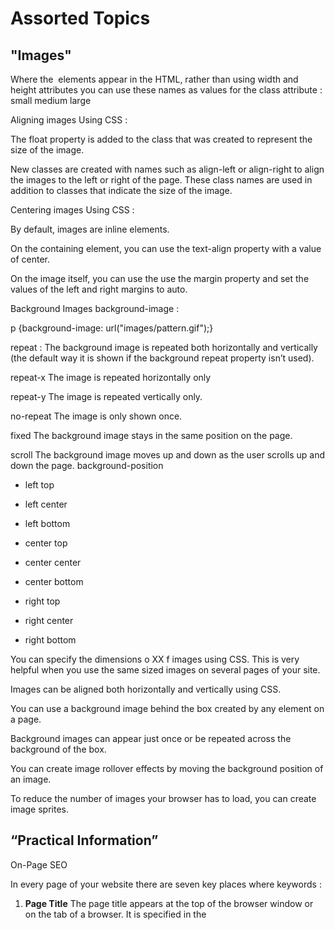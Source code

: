 # Assorted Topics
## "Images"

Where the <img> elements appear in the HTML, rather than using width and height attributes you can use these names as values for the class attribute :
small
medium
large


Aligning images Using CSS :

The float property is added to the class that was created to represent the size of the image.

New classes are created with names such as align-left or align-right to align the images to the left or right of the page. These class names are used in addition to classes that indicate the size of the image.


Centering images Using CSS :

By default, images are inline elements.

On the containing element, you can use the text-align property with a value of center.

On the image itself, you can use the use the margin property and set the values of the left and right margins to auto.


Background Images background-image :

p {background-image: url("images/pattern.gif");}

repeat : The background image is repeated both horizontally and vertically (the default way it is shown if the background repeat property isn’t used).

repeat-x The image is repeated horizontally only

repeat-y The image is repeated vertically only.

no-repeat The image is only shown once.

fixed The background image stays in the same position on the page.

scroll The background image moves up and down as the user scrolls up and down the page.
background-position

* left top

* left center

* left bottom

* center top

* center center

* center bottom

* right top

* right center

* right bottom

You can specify the dimensions o XX f images using CSS. This is very helpful when you use the same sized images on several pages of your site.

Images can be aligned both horizontally and vertically using CSS.

You can use a background image behind the box created by any element on a page.

Background images can appear just once or be repeated across the background of the box.

You can create image rollover effects by moving the background position of an image.

To reduce the number of images your browser has to load, you can create image sprites.

## “Practical Information”

On-Page SEO

In every page of your website there are seven key places where keywords :
 
 1. **Page Title** The page title appears at the top of the browser window or on the tab of a browser. It is specified in the <title> element which lives inside the <head> element.
 2. **URL / Web Address** The name of the file is part of the URL. Where possible, use keywords in the file name.
 3. **Headings** If the keywords are in a heading  <hn> element then a search  engine will know that this page is all about that subject and give it greater weight than other text.
 4. **Text** Where possible, it helps to repeat the keywords in the main body of the text at least 2-3 times. Do not, however, over-use these terms, because the text must be easy for a human to read.
 5. **Link Text** Use keywords in the text that create links between pages.
 6. Image Alt Text Search engines rely on you providing accurate descriptions of images in the alt text. This will also help your images show up in the results of image-based searches.
 7. **Page Descriptions** The description also lives inside the <head> element and is specified using a <meta> tag. It should be a sentence that describes the content of the page. (These are not shown in the browser window but they may be displayed in the results pages of search engines.)

**How to Identify Keywords and Phrases**

Brainstorm List down the words that someone might type into Google to find your site. Be sure to include the various topics, products or services your site is about.

Organize Group the keywords into separate lists for the different sections or categories of your website.

Research There are several tools that let you enter your keywords and then they will suggest additional keywords you might like to consider.

Compare It is very unlikely that your site will appear at the top of the search results for every keyword. This is especially true for topics where there is a lot of competition.

Refine Now you need to pick which keywords you will focus on. These should always be the ones that are most relevant to each section of your site.

Map Now that you have a refined list of keywords, you know which have the most competition, and which ones are most relevant, it is time to start picking which keywords you will use for each page.

Search engine optimization h XX elps visitors find your sites when using search engines.

Analytics tools such as Google Analytics allow you to see how many people visit your site, how they find it, and what they do when they get there.

To put your site on the web, you will need to obtain a domain name and web hosting.

FTP programs allow you to transfer files from your local computer to your web server.

Many companies provide platforms for blogging, email newsletters, e-commerce and other popular website tools (to save you writing them from scratch).